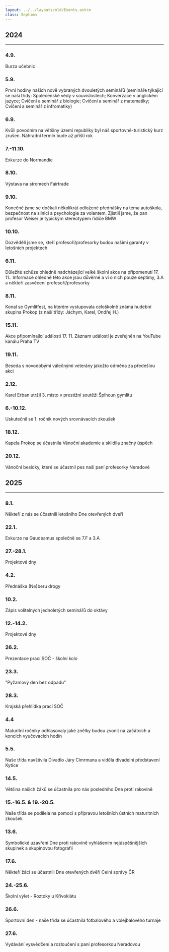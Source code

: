 ```yaml
---
layout: ../../layouts/old/Events.astro
class: Septima
---
```

## 2024
---
### 4.9. 
Burza učebnic

### 5.9. 
První hodiny našich nově vybraných dvouletých seminářů (semináře týkající se naší třídy: Společenské vědy v souvislostech; Konverzace v anglickém jazyce; Cvičení a seminář z biologie; Cvičení a seminář z matematiky; Cvičení a seminář z infromatiky)

### 6.9. 
Kvůli povodním na většiny území republiky byl náš sportovně-turistický kurz zrušen. Náhradní termín bude až příští rok

### 7.-11.10.
Exkurze do Normandie

### 8.10.
Výstava na stromech Fairtrade

### 9.10.
Konečně jsme se dočkali několikrát odložené přednášky na téma autoškola, bezpečnost na silnici a psychologie za volantem. Zjistili jsme, že pan profesor Weiser je typickým stereotypem řidiče BMW

### 10.10.
Dozvěděli jsme se, kteří profesoři/profesorky budou našimi garanty v letošních projektech

### 6.11.
Důležité schůze ohledně nadcházející velké školní akce na připomenutí 17. 11.. Informace ohledně této akce jsou důvěrné a ví o nich pouze septimy, 3.A a někteří zasvěcení profesoři/profesorky

### 8.11.
Konal se Gymlitfest, na kterém vystupovala celoškolně známá hudební skupina Prokop (z naší třídy: Jáchym, Karel, Ondřej H.)

### 15.11.
Akce připomínající události 17. 11. Záznam událostí je zveřejněn na YouTube kanálu Praha TV

### 19.11.
Beseda s novodobými válečnými veterány jakožto odměna za předešlou akci

### 2.12.
Karel Erban utržil 3. místo v prestižní soutěži Šplhoun gymlitu

### 6.-10.12.
Uskutečnil se 1. ročník nových srovnávacích zkoušek

### 18.12.
Kapela Prokop se účastnila Vánoční akademie a sklidila značný úspěch

### 20.12.
Vánoční besídky, které se účastnil pes naší paní profesorky Neradové

## 2025
---
### 8.1.
Někteří z nás se účastnili letošního Dne otevřených dveří

### 22.1.
Exkurze na Gaudeamus společně se 7.F a 3.A

### 27.-28.1.
Projektové dny

### 4.2.
Přednáška (Ne)beru drogy

### 10.2.
Zápis volitelných jednoletých seminářů do oktávy

### 12.-14.2.
Projektové dny

### 26.2.
Prezentace prací SOČ - školní kolo

### 23.3.
"Pyžamový den bez odpadu"

### 28.3.
Krajská přehlídka prací SOČ

### 4.4
Maturitní ročníky odhlasovaly jaké znělky budou zvonit na začátcích a koncích vyučovacích hodin

### 5.5.
Naše třída navštívila Divadlo Járy Cimrmana a viděla divadelní představení Kytice

### 14.5.
Většina našich žáků se účastnila pro nás posledního Dne proti rakovině

### 15.-16.5. & 19.-20.5.
Naše třída se podílela na pomoci s přípravou letošních ústních maturitních zkoušek

### 13.6.
Symbolické uzavření Dne proti rakovině vyhlášením nejúspěšnějších skupinek a skupinovou fotografií

### 17.6.
Někteří žáci se účastnili Dne otevřených dvěří Celní správy ČR

### 24.-25.6.
Školní výlet - Roztoky u Křivoklátu

### 26.6.
Sportovní den - naše třída se účastnila fotbalového a volejbalového turnaje

### 27.6.
Vydávání vysvědčení a rozloučení s paní profesorkou Neradovou
